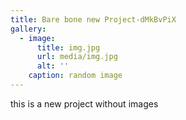 ```yaml
---
title: Bare bone new Project-dMkBvPiX
gallery:
  - image:
      title: img.jpg
      url: media/img.jpg
      alt: ''
    caption: random image
---
```

this is a new project without images
